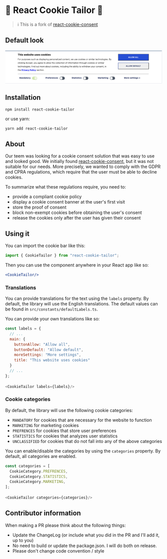 # 👔 React Cookie Tailor 👔

> ℹ️ This is a fork of [react-cookie-consent](https://github.com/Mastermindzh/react-cookie-consent)

## Default look

![default look](https://raw.githubusercontent.com/TPN-Labs/react-cookie-tailor/main/images/default.png)

## Installation

```shell
npm install react-cookie-tailor
```

or use yarn:

```shell
yarn add react-cookie-tailor
```

## About

Our teem was looking for a cookie consent solution that was easy to use and looked good. We initially found
[react-cookie-consent,](https://github.com/Mastermindzh/react-cookie-consent) but it was not suitable for our needs.
More precisely, we wanted to comply with the GDPR and CPRA regulations, which require that the user must be able to
decline cookies.

To summarize what these regulations require, you need to:
- provide a compliant cookie policy
- display a cookie consent banner at the user's first visit
- store the proof of consent
- block non-exempt cookies before obtaining the user's consent
- release the cookies only after the user has given their consent

## Using it

You can import the cookie bar like this:

```js
import { CookieTailor } from "react-cookie-tailor";
```

Then you can use the component anywhere in your React app like so:

```jsx
<CookieTailor/>
```

### Translations

You can provide translations for the text using the `labels` property. By default, the library will use the English
translations. The default values can be found in `src/constants/defaultLabels.ts`.

You can provide your own translations like so:

```js
const labels = {
  // ...
  main: {
    buttonAllow: "Allow all",
    buttonDefault: "Allow default",
    moreSettings: "More settings",
    title: "This website uses cookies"
  }
  // ...
};

<CookieTailor labels={labels}/>
```

### Cookie categories

By default, the library will use the following cookie categories:
- `MANDATORY` for cookies that are necessary for the website to function
- `MARKETING` for marketing cookies
- `PREFRENCES` for cookies that store user preferences
- `STATISTICS` for cookies that analyzes user statistics
- `UNCLASSIFIED` for cookies that do not fall into any of the above categories

You can enable/disable the categories by using the `categories` property. By default, all categories are enabled.

```js
const categories = [
  CookieCategory.PREFRENCES,
  CookieCategory.STATISTICS,
  CookieCategory.MARKETING,
];

<CookieTailor categories={categories}/>
```

## Contributor information

When making a PR please think about the following things:

- Update the ChangeLog (or include what you did in the PR and I'll add it, up to you)
- No need to build or update the package.json. I will do both on release.
- Please don't change code convention / style

